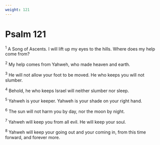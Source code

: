 ```yaml
---
weight: 121
---
```


# Psalm 121

<sup>1</sup> A Song of Ascents. I will lift up my eyes to the hills. Where does my help come from? 

<sup>2</sup> My help comes from Yahweh, who made heaven and earth. 

<sup>3</sup> He will not allow your foot to be moved. He who keeps you will not slumber. 

<sup>4</sup> Behold, he who keeps Israel will neither slumber nor sleep. 

<sup>5</sup> Yahweh is your keeper. Yahweh is your shade on your right hand. 

<sup>6</sup> The sun will not harm you by day, nor the moon by night. 

<sup>7</sup> Yahweh will keep you from all evil. He will keep your soul. 

<sup>8</sup> Yahweh will keep your going out and your coming in, from this time forward, and forever more. 


